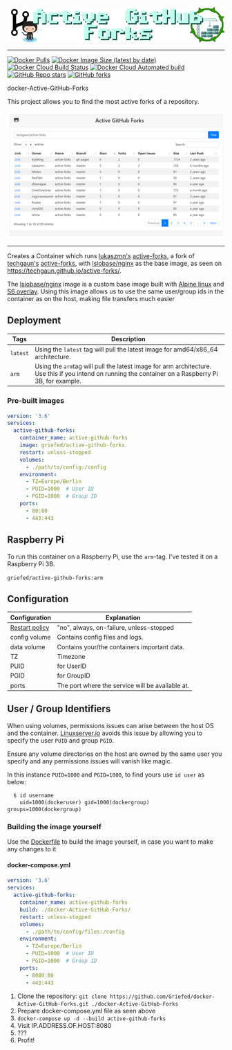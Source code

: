 [![docker-Active-GitHub-Forks](img/docker-Active-GitHub-Forks_header.png)](https://github.com/Griefed/docker-Active-GitHub-Forks)

---

[![Docker Pulls](https://img.shields.io/docker/pulls/griefed/active-github-forks?style=flat-square)](https://hub.docker.com/repository/docker/griefed/active-github-forks)
[![Docker Image Size (latest by date)](https://img.shields.io/docker/image-size/griefed/active-github-forks?label=Image%20size&sort=date&style=flat-square)](https://hub.docker.com/repository/docker/griefed/active-github-forks)
[![Docker Cloud Build Status](https://img.shields.io/docker/cloud/build/griefed/active-github-forks?label=Docker%20build&style=flat-square)](https://hub.docker.com/repository/docker/griefed/active-github-forks)
[![Docker Cloud Automated build](https://img.shields.io/docker/cloud/automated/griefed/active-github-forks?label=Docker%20build&style=flat-square)](https://hub.docker.com/repository/docker/griefed/active-github-forks)
[![GitHub Repo stars](https://img.shields.io/github/stars/Griefed/docker-Active-GitHub-Forks?label=GitHub%20Stars&style=social)](https://github.com/Griefed/docker-Active-GitHub-Forks)
[![GitHub forks](https://img.shields.io/github/forks/Griefed/docker-Active-GitHub-Forks?label=GitHub%20Forks&style=social)](https://github.com/Griefed/docker-Active-GitHub-Forks)

docker-Active-GitHub-Forks

This project allows you to find the most active forks of a repository.

[![active-forks](img/docker-Active-GitHub-Forks_screenshot.png)](https://github.com/lukaszmn/active-forks)

---

Creates a Container which runs [lukaszmn's](https://github.com/lukaszmn) [active-forks](https://github.com/lukaszmn/active-forks), a fork of [techgaun's](https://github.com/techgaun) [active-forks](https://github.com/techgaun/active-forks), with [lsiobase/nginx](https://hub.docker.com/r/lsiobase/nginx) as the base image, as seen on https://techgaun.github.io/active-forks/.

The [lsiobase/nginx](https://hub.docker.com/r/lsiobase/nginx) image is a custom base image built with [Alpine linux](https://alpinelinux.org/) and [S6 overlay](https://github.com/just-containers/s6-overlay).
Using this image allows us to use the same user/group ids in the container as on the host, making file transfers much easier

## Deployment

Tags | Description
-----|------------
`latest` | Using the `latest` tag will pull the latest image for amd64/x86_64 architecture.
`arm` | Using the `arm`tag will pull the latest image for arm architecture. Use this if you intend on running the container on a Raspberry Pi 3B, for example.

### Pre-built images

```docker-compose.yml
version: '3.6'
services:
  active-github-forks:
    container_name: active-github-forks
    image: griefed/active-github-forks
    restart: unless-stopped
    volumes:
      - ./path/to/config:/config
    environment:
      - TZ=Europe/Berlin
      - PUID=1000  # User ID
      - PGID=1000  # Group ID
    ports:
      - 80:80
      - 443:443
```

## Raspberry Pi

To run this container on a Raspberry Pi, use the `arm`-tag. I've tested it on a Raspberry Pi 3B.

`griefed/active-github-forks:arm`

## Configuration

Configuration | Explanation
------------ | -------------
[Restart policy](https://docs.docker.com/compose/compose-file/#restart) | "no", always, on-failure, unless-stopped
config volume | Contains config files and logs.
data volume | Contains your/the containers important data.
TZ | Timezone
PUID | for UserID
PGID | for GroupID
ports | The port where the service will be available at.

## User / Group Identifiers

When using volumes, permissions issues can arise between the host OS and the container. [Linuxserver.io](https://www.linuxserver.io/) avoids this issue by allowing you to specify the user `PUID` and group `PGID`.

Ensure any volume directories on the host are owned by the same user you specify and any permissions issues will vanish like magic.

In this instance `PUID=1000` and `PGID=1000`, to find yours use `id user` as below:

```
  $ id username
    uid=1000(dockeruser) gid=1000(dockergroup) groups=1000(dockergroup)
```

### Building the image yourself

Use the [Dockerfile](https://github.com/Griefed/docker-Active-GitHub-Forks/Dockerfile) to build the image yourself, in case you want to make any changes to it

#### docker-compose.yml

```docker-compose.yml
version: '3.6'
services:
  active-github-forks:
    container_name: active-github-forks
    build: ./docker-Active-GitHub-Forks/
    restart: unless-stopped
    volumes:
      - ./path/to/config/files:/config
    environment:
      - TZ=Europe/Berlin
      - PUID=1000  # User ID
      - PGID=1000  # Group ID
    ports:
      - 8080:80
      - 443:443
```

1. Clone the repository: `git clone https://github.com/Griefed/docker-Active-GitHub-Forks.git ./docker-Active-GitHub-Forks`
1. Prepare docker-compose.yml file as seen above
1. `docker-compose up -d --build active-github-forks`
1. Visit IP.ADDRESS.OF.HOST:8080
1. ???
1. Profit!
